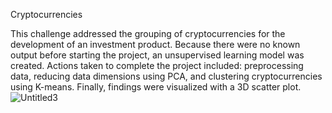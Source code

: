 Cryptocurrencies

This challenge addressed the grouping of cryptocurrencies for the development of an investment product.  Because there were no known output before starting the project, an unsupervised learning model was created.  Actions taken to complete the project included:  preprocessing data, reducing data dimensions using PCA, and clustering cryptocurrencies using K-means.  Finally, findings were visualized with a 3D scatter plot.
![Untitled3](https://user-images.githubusercontent.com/100803302/186182188-bcfb91db-7a5f-4be5-a745-8c02f6dc3af8.jpg)
